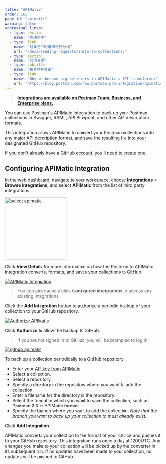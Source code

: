 ```yaml
---
title: "APIMatic"
order: 163
page_id: "apimatic"
warning: false
contextual_links:
  - type: section
    name: "先决条件"
  - type: link
    name: "对集合中的请求进行分组"
    url: "/docs/sending-requests/intro-to-collections/"
  - type: section
    name: "其他资源"
  - type: subtitle
    name: "相关博客文章"
  - type: link
    name: "Why we became big believers in APIMatic's API transformer"
    url: "https://blog.postman.com/new-postman-pro-integration-apimatics-api-transformer/"
---
```


> **[Integrations are available on Postman Team, Business, and Enterprise plans.](https://www.postman.com/pricing/)**

You can use Postman's APIMatic integration to back up your Postman collections in Swagger, RAML, API Blueprint, and other API description formats.

This integration allows APIMatic to convert your Postman collections into any major API description format, and save the resulting file into your designated GitHub repository.

If you don't already have a [GitHub account](https://github.com/), you'll need to create one.

## Configuring APIMatic Integration

In the [web dashboard](https://go.postman.co/workspaces), navigate to your workspace, choose **Integrations** &gt; **Browse Integrations**, and select **APIMatic** from the list of third party integrations.

<img alt="select apimatic" src="https://assets.postman.com/postman-docs/integrations_APImatic.png" width="200px"/>

Click **View Details** for more information on how the Postman to APIMatic integration converts, formats, and saves your collections to GitHub.

[![APIMatic Integration](https://assets.postman.com/postman-docs/apimatic-integration-overview.jpg)](https://assets.postman.com/postman-docs/apimatic-integration-overview.jpg)

> You can alternatively click **Configured Integrations** to access any existing integrations.

Click the **Add Integration** button to authorize a periodic backup of your collection to your GitHub repository.

[![Authorize APIMatic](https://assets.postman.com/postman-docs/authorize-apimatic-integration.jpg)](https://assets.postman.com/postman-docs/authorize-apimatic-integration.jpg)

Click **Authorize** to allow the backup to GitHub.

> If you are not signed in to GitHub, you will be prompted to log in.

[![github apimatic](https://assets.postman.com/postman-docs/apimatic-integration-config.jpg)](https://assets.postman.com/postman-docs/WS-integrations-github-authorized1-a.png)

To back up a collection periodically to a GitHub repository:

* Enter your [API key from APIMatic](https://docs.apimatic.io/getting-started/manage-apis/#view-api-integration-keys).
* Select a collection.
* Select a repository.
* Specify a directory in the repository where you want to add the collection.
* Enter a filename for the directory in the repository.
* Select the format in which you want to save the collection, such as Postman 2.0 or APIMatic format.
* Specify the branch where you want to add the collection. _Note that the branch you want to back up your collection to must already exist._

Click **Add Integration**.

APIMatic converts your collection to the format of your choice and pushes it to your GitHub repository. This integration runs once a day at 1200UTC. Any changes you make to your collection will be picked up by the converter in its subsequent run. If no updates have been made to your collection, no updates will be pushed to GitHub.
